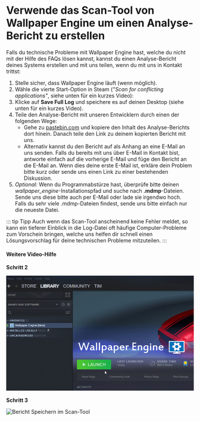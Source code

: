 # Verwende das Scan-Tool von Wallpaper Engine um einen Analyse-Bericht zu erstellen

Falls du technische Probleme mit Wallpaper Engine hast, welche du nicht mit der Hilfe des FAQs lösen kannst, kannst du einen Analyse-Bericht deines Systems erstellen und mit uns teilen, wenn du mit uns in Kontakt trittst:

1. Stelle sicher, dass Wallpaper Engine läuft (wenn möglich).
2. Wähle die vierte Start-Option in Steam (*"Scan for conflicting applications"*, siehe unten für ein kurzes Video):
3. Klicke auf **Save Full Log** und speichere es auf deinen Desktop (siehe unten für ein kurzes Video).
4. Teile den Analyse-Bericht mit unseren Entwicklern durch einen der folgenden Wege:
    * Gehe zu [pastebin.com](https://pastebin.com/) und kopiere den Inhalt des Analyse-Berichts dort hinein. Danach teile den Link zu deinem kopierten Bericht mit uns.
    * Alternativ kannst du den Bericht auf als Anhang an eine E-Mail an uns senden. Falls du bereits mit uns über E-Mail in Kontakt bist, antworte einfach auf die vorherige E-Mail und füge den Bericht an die E-Mail an. Wenn dies deine erste E-Mail ist, erkläre dein Problem bitte kurz oder sende uns einen Link zu einer bestehenden Diskussion.
5. *Optional:* Wenn du Programmabstürze hast, überprüfe bitte deinen *wallpaper_engine*-Installationspfad und suche nach **.mdmp**-Dateien. Sende uns diese bitte auch per E-Mail oder lade sie irgendwo hoch. Falls du sehr viele .mdmp-Dateien findest, sende uns bitte einfach nur die neueste Datei.

::: tip
Tipp Auch wenn das Scan-Tool anscheinend keine Fehler meldet, so kann ein tieferer Einblick in die Log-Datei oft häufige Computer-Probleme zum Vorschein bringen, welche uns helfen dir schnell einen Lösungsvorschlag für deine technischen Probleme mitzuteilen.
:::

#### Weitere Video-Hilfe

**Schritt 2**

![Startoption für das Scan-Tool](./scantoollaunch.gif)

**Schritt 3**

![Bericht Speichern im Scan-Tool](./scantoolsave.gif)
